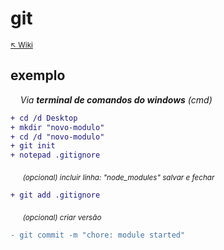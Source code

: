 # git 

<sub>[:arrow_upper_left: Wiki](readme.md)</sub>

## exemplo

&nbsp;&nbsp;&nbsp;&nbsp;*Via **terminal de comandos do windows** (cmd)*

```diff
+ cd /d Desktop
+ mkdir "novo-modulo"
+ cd /d "novo-modulo"
+ git init
+ notepad .gitignore 
```

&nbsp;&nbsp;&nbsp;&nbsp; <sub>*(opcional) incluir linha: "node_modules" salvar e fechar*</sub>

```diff
+ git add .gitignore
```
&nbsp;&nbsp;&nbsp;&nbsp; <sub>*(opcional) criar versão*</sub>

```diff
- git commit -m "chore: module started"
```
